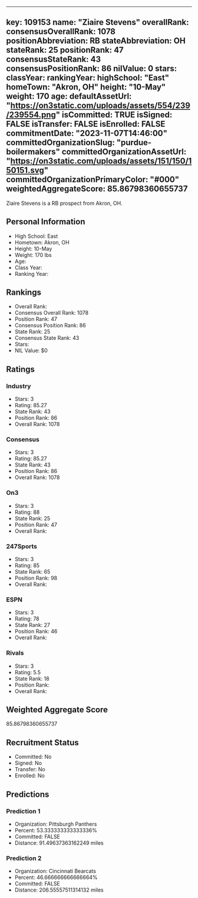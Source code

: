 ---
  key: 109153
  name: "Ziaire Stevens"
  overallRank: 
  consensusOverallRank: 1078
  positionAbbreviation: RB
  stateAbbreviation: OH
  stateRank: 25
  positionRank: 47
  consensusStateRank: 43
  consensusPositionRank: 86
  nilValue: 0
  stars: 
  classYear: 
  rankingYear: 
  highSchool: "East"
  homeTown: "Akron, OH"
  height: "10-May"
  weight: 170
  age: 
  defaultAssetUrl: "https://on3static.com/uploads/assets/554/239/239554.png"
  isCommitted: TRUE
  isSigned: FALSE
  isTransfer: FALSE
  isEnrolled: FALSE
  commitmentDate: "2023-11-07T14:46:00"
  committedOrganizationSlug: "purdue-boilermakers"
  committedOrganizationAssetUrl: "https://on3static.com/uploads/assets/151/150/150151.svg"
  committedOrganizationPrimaryColor: "#000"
  weightedAggregateScore: 85.86798360655737
  ---
  
  Ziaire Stevens is a RB prospect from Akron, OH.
  
  ## Personal Information
  - High School: East
  - Hometown: Akron, OH
  - Height: 10-May
  - Weight: 170 lbs
  - Age: 
  - Class Year: 
  - Ranking Year: 
  
  ## Rankings
  - Overall Rank: 
  - Consensus Overall Rank: 1078
  - Position Rank: 47
  - Consensus Position Rank: 86
  - State Rank: 25
  - Consensus State Rank: 43
  - Stars: 
  - NIL Value: $0
  
  ## Ratings
  
  ### Industry
  - Stars: 3
  - Rating: 85.27
  - State Rank: 43
  - Position Rank: 86
  - Overall Rank: 1078
  
  ### Consensus
  - Stars: 3
  - Rating: 85.27
  - State Rank: 43
  - Position Rank: 86
  - Overall Rank: 1078
  
  ### On3
  - Stars: 3
  - Rating: 88
  - State Rank: 25
  - Position Rank: 47
  - Overall Rank: 
  
  ### 247Sports
  - Stars: 3
  - Rating: 85
  - State Rank: 65
  - Position Rank: 98
  - Overall Rank: 
  
  ### ESPN
  - Stars: 3
  - Rating: 78
  - State Rank: 27
  - Position Rank: 46
  - Overall Rank: 
  
  ### Rivals
  - Stars: 3
  - Rating: 5.5
  - State Rank: 18
  - Position Rank: 
  - Overall Rank: 
  
  ## Weighted Aggregate Score
  85.86798360655737
  
  ## Recruitment Status
  - Committed: No
  - Signed: No
  - Transfer: No
  - Enrolled: No
  
  
  
  ## Predictions
  
  ### Prediction 1
  - Organization: Pittsburgh Panthers
  - Percent: 53.333333333333336%
  - Committed: FALSE
  - Distance: 91.49637363162249 miles
  
  ### Prediction 2
  - Organization: Cincinnati Bearcats
  - Percent: 46.666666666666664%
  - Committed: FALSE
  - Distance: 206.55557511314132 miles
  